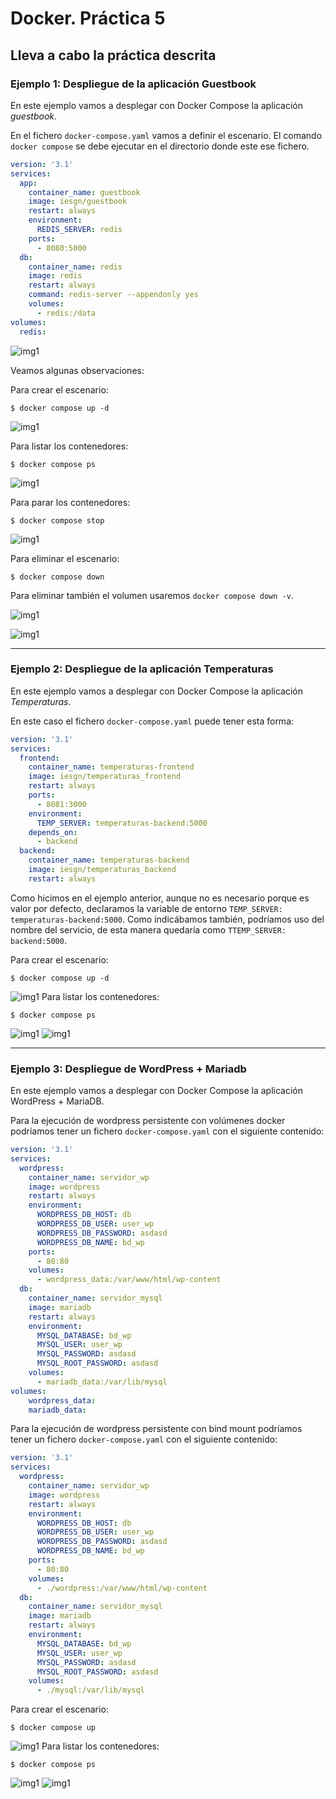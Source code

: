 # Docker. Práctica 5



## Lleva a cabo la práctica descrita

### Ejemplo 1: Despliegue de la aplicación Guestbook

En este ejemplo vamos a desplegar con Docker Compose la aplicación *guestbook*.

En el fichero `docker-compose.yaml` vamos a definir el escenario. El comando `docker compose` se debe ejecutar en el directorio donde este ese fichero. 

```yaml
version: '3.1'
services:
  app:
    container_name: guestbook
    image: iesgn/guestbook
    restart: always
    environment:
      REDIS_SERVER: redis
    ports:
      - 8080:5000
  db:
    container_name: redis
    image: redis
    restart: always
    command: redis-server --appendonly yes
    volumes:
      - redis:/data
volumes:
  redis:
```
![img1](/Docker/Images/act5/Screenshot_1.png)

Veamos algunas observaciones:

Para crear el escenario:

```
$ docker compose up -d
```

![img1](/Docker/Images/act5/Screenshot_2.png)

Para listar los contenedores:

```
$ docker compose ps
```
![img1](/Docker/Images/act5/Screenshot_3.png)

Para parar los contenedores:

```
$ docker compose stop
```


![img1](/Docker/Images/act5/Screenshot_5.png)

Para eliminar el escenario:

```
$ docker compose down
```

Para eliminar también el volumen usaremos `docker compose down -v`.

![img1](/Docker/Images/act5/Screenshot_6.png)


![img1](/Docker/Images/act5/Screenshot_4.png)

---

### Ejemplo 2: Despliegue de la aplicación Temperaturas

En este ejemplo vamos a desplegar con Docker Compose la aplicación *Temperaturas*.

En este caso el fichero `docker-compose.yaml` puede tener esta forma:

```yaml
version: '3.1'
services:
  frontend:
    container_name: temperaturas-frontend
    image: iesgn/temperaturas_frontend
    restart: always
    ports:
      - 8081:3000
    environment:
      TEMP_SERVER: temperaturas-backend:5000
    depends_on:
      - backend
  backend:
    container_name: temperaturas-backend
    image: iesgn/temperaturas_backend
    restart: always
```

Como hicimos en el ejemplo anterior, aunque no es necesario porque es valor por defecto, declaramos la variable de entorno `TEMP_SERVER: temperaturas-backend:5000`. Como indicábamos también, podríamos uso del nombre del servicio, de esta manera quedaría como `TTEMP_SERVER: backend:5000`.

Para crear el escenario:

```
$ docker compose up -d
```
![img1](/Docker/Images/act5/Screenshot_7.png)
Para listar los contenedores:

```
$ docker compose ps
```

![img1](/Docker/Images/act5/Screenshot_8.png)
![img1](/Docker/Images/act5/Screenshot_9.png)

---

### Ejemplo 3: Despliegue de WordPress + Mariadb

En este ejemplo vamos a desplegar con Docker Compose la aplicación WordPress + MariaDB.


Para la ejecución de wordpress persistente con volúmenes docker podríamos tener un fichero `docker-compose.yaml` con el siguiente contenido:

```yaml
version: '3.1'
services:
  wordpress:
    container_name: servidor_wp
    image: wordpress
    restart: always
    environment:
      WORDPRESS_DB_HOST: db
      WORDPRESS_DB_USER: user_wp
      WORDPRESS_DB_PASSWORD: asdasd
      WORDPRESS_DB_NAME: bd_wp
    ports:
      - 80:80
    volumes:
      - wordpress_data:/var/www/html/wp-content
  db:
    container_name: servidor_mysql
    image: mariadb
    restart: always
    environment:
      MYSQL_DATABASE: bd_wp
      MYSQL_USER: user_wp
      MYSQL_PASSWORD: asdasd
      MYSQL_ROOT_PASSWORD: asdasd
    volumes:
      - mariadb_data:/var/lib/mysql
volumes:
    wordpress_data:
    mariadb_data:
```

Para la ejecución de wordpress persistente con bind mount podríamos tener un fichero `docker-compose.yaml` con el siguiente contenido:

```yaml
version: '3.1'
services:
  wordpress:
    container_name: servidor_wp
    image: wordpress
    restart: always
    environment:
      WORDPRESS_DB_HOST: db
      WORDPRESS_DB_USER: user_wp
      WORDPRESS_DB_PASSWORD: asdasd
      WORDPRESS_DB_NAME: bd_wp
    ports:
      - 80:80
    volumes:
      - ./wordpress:/var/www/html/wp-content
  db:
    container_name: servidor_mysql
    image: mariadb
    restart: always
    environment:
      MYSQL_DATABASE: bd_wp
      MYSQL_USER: user_wp
      MYSQL_PASSWORD: asdasd
      MYSQL_ROOT_PASSWORD: asdasd
    volumes:
      - ./mysql:/var/lib/mysql
```


Para crear el escenario:

```
$ docker compose up

```
![img1](/Docker/Images/act5/Screenshot_10.png)
Para listar los contenedores:

```
$ docker compose ps
```
![img1](/Docker/Images/act5/Screenshot_11.png)
![img1](/Docker/Images/act5/Screenshot_12.png)

